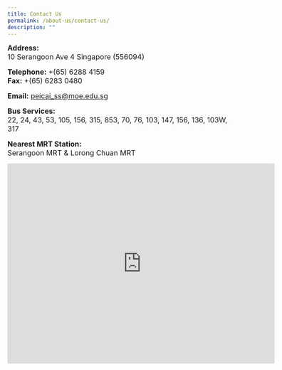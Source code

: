 ```yaml
---
title: Contact Us
permalink: /about-us/contact-us/
description: ""
---
```


<p><font size="3"><strong>Address:<br /></strong>10 Serangoon Ave 4 Singapore (556094)</font></p>
<p><font size="3"><strong>Telephone:</strong> +(65) 6288 4159<br /><strong>Fax:</strong> +(65) 6283 0480&nbsp;</font></p>
<p><font size="3"><strong>Email:</strong> <a href="mailto:peicai_ss@moe.edu.sg">peicai_ss@moe.edu.sg</a></font></p>
<p><font size="3"><strong>Bus Services:</strong> <br />22, 24, 43, 53, 105, 156, 315, 853, 70, 76, 103, 147, 156, 136, 103W, 317</font></p>
<p><font size="3"><strong>Nearest MRT Station:<br /></strong>Serangoon MRT &amp; Lorong Chuan MRT</font></p>
<div><iframe src="https://www.google.com/maps/embed?pb=!1m18!1m12!1m3!1d3988.6954361768435!2d103.86829741410237!3d1.3593732990085698!2m3!1f0!2f0!3f0!3m2!1i1024!2i768!4f13.1!3m3!1m2!1s0x31da1655ac19cd27%3A0xe02914da8bc43449!2sPeicai+Secondary+School!5e0!3m2!1sen!2ssg!4v1538291013916" width="600" height="450" frameborder="0" allowfullscreen="allowfullscreen" data-mce-fragment="1"></iframe></div>